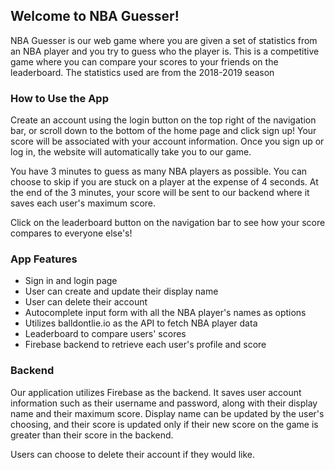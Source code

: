 ## Welcome to NBA Guesser!

NBA Guesser is our web game where you are given a set of statistics from an NBA player and you try to guess who the player is. This is a competitive game where you can compare your scores to your friends on the leaderboard. The statistics used are from the 2018-2019 season

### How to Use the App

Create an account using the login button on the top right of the navigation bar, or scroll down to the bottom of the home page and click sign up! Your score will be associated with your account information. Once you sign up or log in, the website will automatically take you to our game. 

You have 3 minutes to guess as many NBA players as possible. You can choose to skip if you are stuck on a player at the expense of 4 seconds. At the end of the 3 minutes, your score will be sent to our backend where it saves each user's maximum score. 

Click on the leaderboard button on the navigation bar to see how your score compares to everyone else's!

### App Features 

- Sign in and login page 
- User can create and update their display name 
- User can delete their account 
- Autocomplete input form with all the NBA player's names as options 
- Utilizes balldontlie.io as the API to fetch NBA player data 
- Leaderboard to compare users' scores
- Firebase backend to retrieve each user's profile and score


### Backend 

Our application utilizes Firebase as the backend. It saves user account information such as their username and password, along with their display name and their maximum score. Display name can be updated by the user's choosing, and their score is updated only if their new score on the game is greater than their score in the backend. 

Users can choose to delete their account if they would like. 